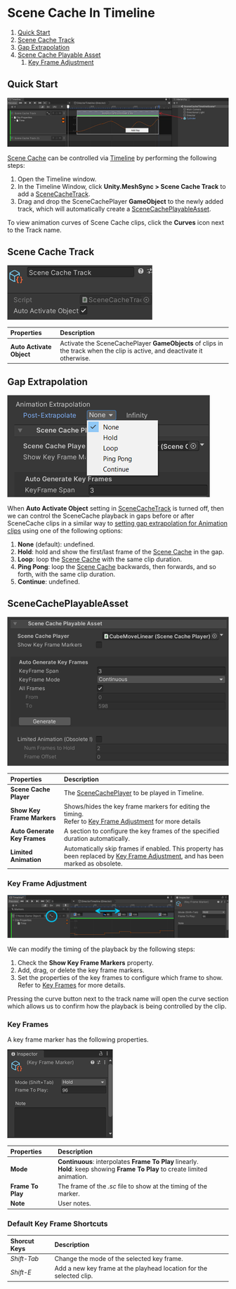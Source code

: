 # Scene Cache In Timeline

1. [Quick Start](#quick-start)
1. [Scene Cache Track](#scene-cache-track)
1. [Gap Extrapolation](#gap-extrapolation)
1. [Scene Cache Playable Asset](#scenecacheplayableasset)
   1. [Key Frame Adjustment](#key-frame-adjustment)

## Quick Start

![Menu](images/SceneCacheInTimeline.png)

[Scene Cache](SceneCache.md) can be controlled via 
[Timeline](https://docs.unity3d.com/Packages/com.unity.timeline@latest) 
by performing the following steps:

1. Open the Timeline window.
1. In the Timeline Window, click **Unity.MeshSync > Scene Cache Track** 
   to add a [SceneCacheTrack](#scene-cache-track).
1. Drag and drop the SceneCachePlayer **GameObject** to the newly added track, 
   which will automatically create a [SceneCachePlayableAsset](#scenecacheplayableasset).

To view animation curves of Scene Cache clips, click the **Curves** icon next to the Track name.
 
## Scene Cache Track

![](images/SceneCacheTrack.png)

|**Properties**            |**Description** |
|:-----------------------  |:---|
| **Auto Activate Object** | Activate the SceneCachePlayer **GameObjects** of clips in the track when the clip is active, and deactivate it otherwise. |

## Gap Extrapolation

![](images/SceneCachePlayableAssetExtrapolation.png)

When **Auto Activate Object** setting in [SceneCacheTrack](#scene-cache-track) 
is turned off, then we can control the SceneCache playback in gaps 
before or after SceneCache clips in a similar way to 
[setting gap extrapolation for Animation clips](https://docs.unity3d.com/Packages/com.unity.timeline@1.7/manual/clp_gap_extrap.html)
using one of the following options:
1. **None** (default): undefined.
1. **Hold**: hold and show the first/last frame of the [Scene Cache](SceneCache.md) in the gap.
1. **Loop**: loop the [Scene Cache](SceneCache.md) with the same clip duration.
1. **Ping Pong**: loop the [Scene Cache](SceneCache.md) backwards, then forwards, and so forth, with the same clip duration.
1. **Continue**: undefined.

## SceneCachePlayableAsset

![](images/SceneCachePlayableAsset.png)

|**Properties**           |**Description** |
|:----------------------- |:---|
| **Scene Cache Player**  | The [SceneCachePlayer](SceneCache.md#scene-cache-player) to be played in Timeline. |
| **Show Key Frame Markers**   | Shows/hides the key frame markers for editing the timing. <br/> Refer to [Key Frame Adjustment](#key-frame-adjustment) for more details|
| **Auto Generate Key Frames** | A section to configure the key frames of the specified duration automatically. |
| **Limited Animation**        | Automatically skip frames if enabled. This property has been replaced by [Key Frame Adjustment](#key-frame-adjustment), and has been marked as obsolete. |


### Key Frame Adjustment


![](images/SceneCacheKeyFrameDragging.png)

We can modify the timing of the playback by the following steps:
1. Check the **Show Key Frame Markers** property.
2. Add, drag, or delete the key frame markers.
3. Set the properties of the key frames to configure which frame to show. Refer to [Key Frames](#key-frames) for more details.

Pressing the curve button next to the track name will open the curve section 
which allows us to confirm how the playback is being controlled by the clip.

### Key Frames

A key frame marker has the following properties.

![](images/SceneCacheKeyFrameMarker.png)

|**Properties**           |**Description** |
|:----------------------- |:---|
| **Mode**            | **Continuous**: interpolates **Frame To Play** linearly. <br/> **Hold**: keep showing **Frame To Play** to create limited animation. |
| **Frame To Play**   | The frame of the *.sc* file to show at the timing of the marker. |
| **Note**            | User notes. |

### Default Key Frame Shortcuts

|**Shorcut Keys**     |**Description** |
|:----------------------- |:---|
| *Shift-Tab* | Change the mode of the selected key frame. |
| *Shift-E*   | Add a new key frame at the playhead location for the selected clip. |



